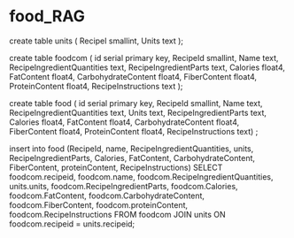 # food_RAG


create table units (
  RecipeI smallint,
  Units text
);


create table foodcom (
  id serial primary key,
  RecipeId smallint,
  Name text,
  RecipeIngredientQuantities text,
  RecipeIngredientParts text,
  Calories float4,
  FatContent float4,
  CarbohydrateContent float4,
  FiberContent float4,
  ProteinContent float4,
  RecipeInstructions text
);

create table food (
  id serial primary key,
  RecipeId smallint,
  Name text,
  RecipeIngredientQuantities text,
  Units text,
  RecipeIngredientParts text,
  Calories float4,
  FatContent float4,
  CarbohydrateContent float4,
  FiberContent float4,
  ProteinContent float4,
  RecipeInstructions text) ;


insert into food (RecipeId, name, RecipeIngredientQuantities, units, RecipeIngredientParts, Calories, FatContent, CarbohydrateContent, FiberContent, proteinContent, RecipeInstructions)
SELECT foodcom.recipeid, foodcom.name, foodcom.RecipeIngredientQuantities, units.units, foodcom.RecipeIngredientParts, foodcom.Calories, foodcom.FatContent, foodcom.CarbohydrateContent, foodcom.FiberContent, foodcom.proteinContent, foodcom.RecipeInstructions
FROM foodcom
JOIN units ON foodcom.recipeid = units.recipeid;
